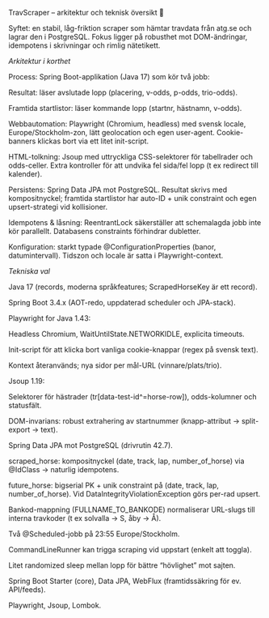 TravScraper – arkitektur och teknisk översikt 🐎

Syftet: en stabil, låg-friktion scraper som hämtar travdata från atg.se och lagrar den i PostgreSQL. Fokus ligger på robusthet mot DOM-ändringar, idempotens i skrivningar och rimlig nätetikett.


*Arkitektur i korthet*

Process: Spring Boot-applikation (Java 17) som kör två jobb:

Resultat: läser avslutade lopp (placering, v-odds, p-odds, trio-odds).

Framtida startlistor: läser kommande lopp (startnr, hästnamn, v-odds).

Webbautomation: Playwright (Chromium, headless) med svensk locale, Europe/Stockholm-zon, lätt geolocation och egen user-agent. Cookie-banners klickas bort via ett litet init-script.

HTML-tolkning: Jsoup med uttryckliga CSS-selektorer för tabellrader och odds-celler. Extra kontroller för att undvika fel sida/fel lopp (t ex redirect till kalender).

Persistens: Spring Data JPA mot PostgreSQL. Resultat skrivs med kompositnyckel; framtida startlistor har auto-ID + unik constraint och egen upsert-strategi vid kollisioner.

Idempotens & låsning: ReentrantLock säkerställer att schemalagda jobb inte kör parallellt. Databasens constraints förhindrar dubletter.

Konfiguration: starkt typade @ConfigurationProperties (banor, datumintervall). Tidszon och locale är satta i Playwright-context.

*Tekniska val*

Java 17 (records, moderna språkfeatures; ScrapedHorseKey är ett record).

Spring Boot 3.4.x (AOT-redo, uppdaterad scheduler och JPA-stack).

Playwright for Java 1.43:

Headless Chromium, WaitUntilState.NETWORKIDLE, explicita timeouts.

Init-script för att klicka bort vanliga cookie-knappar (regex på svensk text).

Kontext återanvänds; nya sidor per mål-URL (vinnare/plats/trio).

Jsoup 1.19:

Selektorer för hästrader (tr[data-test-id^=horse-row]), odds-kolumner och statusfält.

DOM-invarians: robust extrahering av startnummer (knapp-attribut → split-export → text).

Spring Data JPA mot PostgreSQL (drivrutin 42.7).

scraped_horse: kompositnyckel (date, track, lap, number_of_horse) via @IdClass → naturlig idempotens.

future_horse: bigserial PK + unik constraint på (date, track, lap, number_of_horse). Vid DataIntegrityViolationException görs per-rad upsert.

Bankod-mappning (FULLNAME_TO_BANKODE) normaliserar URL-slugs till interna travkoder (t ex solvalla → S, åby → Å).

Två @Scheduled-jobb på 23:55 Europe/Stockholm.

CommandLineRunner kan trigga scraping vid uppstart (enkelt att toggla).

Litet randomized sleep mellan lopp för bättre “hövlighet” mot sajten.

Spring Boot Starter (core), Data JPA, WebFlux (framtidssäkring för ev. API/feeds).

Playwright, Jsoup, Lombok.
